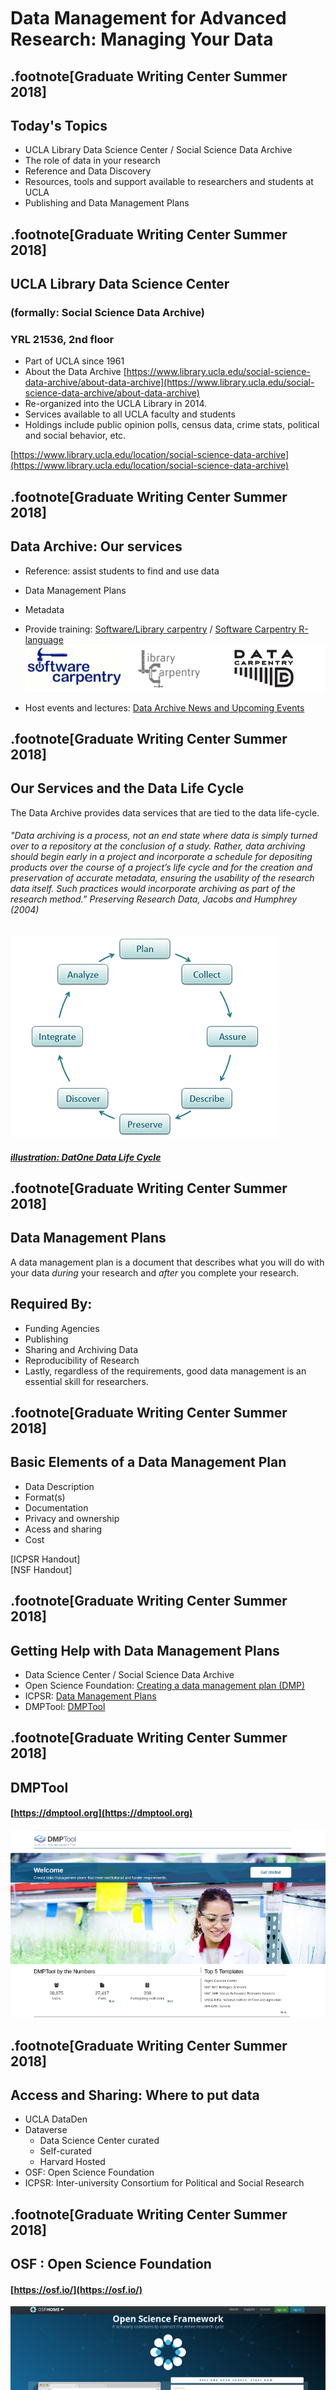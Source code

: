 <br><br><br><br><br>

# Data Management for Advanced Research: Managing Your Data


.footnote[Graduate Writing Center    Summer 2018]
---


## Today's Topics    

* UCLA Library Data Science Center / Social Science Data Archive  
* The role of data in your research  
* Reference and Data Discovery  
* Resources, tools and support available to researchers and students at UCLA  
* Publishing and Data Management Plans  

.footnote[Graduate Writing Center    Summer 2018]
---

## UCLA Library Data Science Center 
### (formally: Social Science Data Archive)
### YRL 21536, 2nd floor
* Part of UCLA since 1961   
* About the Data Archive [https://www.library.ucla.edu/social-science-data-archive/about-data-archive](https://www.library.ucla.edu/social-science-data-archive/about-data-archive)  
* Re-organized into the UCLA Library in 2014.
* Services available to all UCLA faculty and students
* Holdings include public opinion polls, census data, crime stats, political and social behavior, etc.  


[https://www.library.ucla.edu/location/social-science-data-archive](https://www.library.ucla.edu/location/social-science-data-archive)  

.footnote[Graduate Writing Center    Summer 2018]
---

## Data Archive: Our services
* Reference: assist students to find and use data  
* Data Management Plans  
* Metadata  
* Provide training: [Software/Library carpentry](https://software-carpentry.org/) / [Software Carpentry R-language](https://www.library.ucla.edu/events/software-carpentry-workshop-r-version)   
![illustration: Carpentry-logos](./images/carpentrys-logo.jpg "carpentry-logos")    

* Host events and lectures: [Data Archive News and Upcoming Events](https://www.library.ucla.edu/location/social-science-data-archive)   

.footnote[Graduate Writing Center    Summer 2018]
---

## Our Services and the Data Life Cycle

The Data Archive provides data services that are tied to the data life-cycle.


###### *"Data archiving is a process, not an end state where data is simply turned over to a repository at the conclusion of a study. Rather, data archiving should begin early in a project and incorporate a schedule for depositing products over the course of a project’s life cycle and for the creation and preservation of accurate metadata, ensuring the usability of the research data itself. Such practices would incorporate archiving as part of the research method.”  Preserving Research Data, Jacobs and Humphrey (2004)*

![illustration: DatOne Data Life Cycle](./images/DataOneDataLifeCycle.png "Data Life Cycle")

##### [illustration: DatOne Data Life Cycle](https://www.dataone.org/data-life-cycle)

.footnote[Graduate Writing Center    Summer 2018]
---


## Data Management Plans

A data management plan is a document that describes what you will do with your data _during_ your research and _after_ you complete your research.   


## Required By:  
* Funding Agencies  
* Publishing  
* Sharing and Archiving Data   
* Reproducibility of Research  
* Lastly, regardless of the requirements, good data management is an essential skill for researchers.  

.footnote[Graduate Writing Center    Summer 2018]
---

## Basic Elements of a Data Management Plan  

* Data Description  
* Format(s)  
* Documentation  
* Privacy and ownership  
* Acess and sharing  
* Cost  

[ICPSR Handout]   
[NSF Handout]
  
.footnote[Graduate Writing Center    Summer 2018]
---

## Getting Help with Data Management Plans

* Data Science Center / Social Science Data Archive  
* Open Science Foundation: [Creating a data management plan (DMP) ](http://help.osf.io/m/bestpractices/l/618674-creating-a-data-management-plan-dmp)   
* ICPSR: [Data Management Plans ](https://www.icpsr.umich.edu/icpsrweb/content/deposit/guide/chapter1.html)   
* DMPTool: [DMPTool](https://dmptool.org)   

.footnote[Graduate Writing Center    Summer 2018]
---

## DMPTool 
#### [https://dmptool.org](https://dmptool.org)  
![illustration: OSF](./images/DMPToolFrontPage.jpg "DMPTool")  

.footnote[Graduate Writing Center    Summer 2018]
---


## Access and Sharing: Where to put data

* UCLA DataDen    
* Dataverse  
    - Data Science Center curated  
    - Self-curated   
    - Harvard Hosted  
* OSF: Open Science Foundation  
* ICPSR: Inter-university Consortium for Political and Social Research   

.footnote[Graduate Writing Center    Summer 2018]
---


## OSF : Open Science Foundation 
#### [https://osf.io/](https://osf.io/)  
![illustration: OSF](./images/OSF-frontpage.jpg "Open Science Foundation")  

.footnote[Graduate Writing Center    Summer 2018]
---


## Center for Open Science
#### [https://cos.io/](https://cos.io/)   
![illustration: Center for Open Science](./images/COSfrontPage.jpg "Center for Open Science")    



---

## Dataverse: Harvard Hosted
#### [https://dataverse.harvard.edu/](https://dataverse.harvard.edu/)  
![illustration: Dataverse](./images/HarvardDataverseFrontPage.jpg "Harvard Dataverse")   



.footnote[Graduate Writing Center    Summer 2018]
---

## UCLA DataDen
#### [https://dataden.library.ucla.edu/](https://dataden.library.ucla.edu/)  
![illustration: UCLA DataDen](./images/uclaDataDen.jpg "UCLA DataDen")   


---


## ICPSR Data Site  
#### Inter-university Consortium for Political and Social Research [http://www.icpsr.umich.edu](http://www.icpsr.umich.edu)  
![illustration: ICPSR](./images/icpsr01.jpg "ICPSR")  


---


## Questions?  

![illustration: Questions](./images/questions.jpg "Questions?")

.footnote[Graduate Writing Center    Summer 2018]
---

## Problems ?

## The Data Archive is here to help
YRL, 2nd Floor, Room 21536<br/>
ucla-data-archive@googlegroups.com<br/>
310-825-0716<br/><br/>
Tim Dennis, Director of the Data Archive<br/>
Jamie Jamison, Collection Manager<br/>

.footnote[Graduate Writing Center    Summer 2018]
